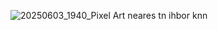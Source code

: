 
![20250603_1940_Pixel Art neares tn ihbor knn](https://github.com/user-attachments/assets/999562a9-0dd3-4949-92f4-33239781fa30)
